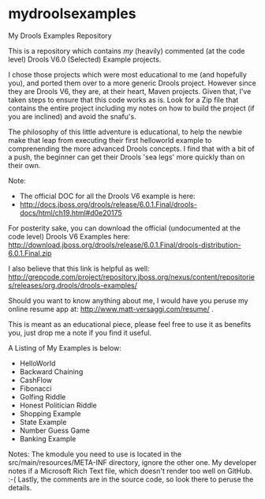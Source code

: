 mydroolsexamples
================

My Drools Examples Repository

This is a repository which contains *my*  (heavily) commented (at the code level) Drools V6.0 (Selected) Example projects.

I chose those projects which were most educational to me (and hopefully you), and ported them over to a more
generic Drools project. However since they are Drools V6, they are, at their heart, Maven projects. Given that, I've
taken steps to ensure that this code works as is. Look for a Zip file that contains the entire project including my
notes on how to build the project (if you are inclined) and avoid the snafu's.

The philosophy of this little adventure is educational, to help the newbie make that leap from executing their first
helloworld example to comprenending the more advanced Drools concepts. I find that with a bit of a push, the beginner
can get their Drools 'sea legs' more quickly than on their own.

Note:
 * The official DOC for all the Drools V6 example is here: 
 * http://docs.jboss.org/drools/release/6.0.1.Final/drools-docs/html/ch19.html#d0e20175


For posterity sake, you can download the official (undocumented at the code level) Drools V6 Examples
here: http://download.jboss.org/drools/release/6.0.1.Final/drools-distribution-6.0.1.Final.zip

I also believe that this link is helpful as well:
http://grepcode.com/project/repository.jboss.org/nexus/content/repositories/releases/org.drools/drools-examples/


Should you want to know anything about me, I would have you peruse my online resume app at: http://www.matt-versaggi.com/resume/ .

This is meant as an educational piece, please feel free to use it as benefits you, just drop me a note if you find it 
useful.

A Listing of My Examples is below:

* HelloWorld
* Backward Chaining
* CashFlow
* Fibonacci
* Golfing Riddle
* Honest Politician Riddle
* Shopping Example
* State Example
* Number Guess Game
* Banking Example


Notes: The kmodule you need to use is located in the src/main/resources/META-INF directory, ignore the other one.
       My developer notes if a Microsoft Rich Text file, which doesn't render too well on GitHub. :-(
       Lastly, the comments are in the source code, so look there to peruse the details.
       
       
       

